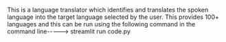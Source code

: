 This is a language translator which identifies and translates the spoken language into the target language selected by the user. This provides 100+ languages and this can be run using the following command in the command line----->
streamlit run code.py
